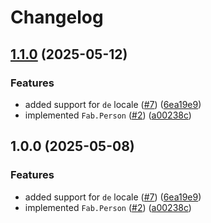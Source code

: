 # Changelog

## [1.1.0](https://github.com/Fab-Elixir/fab_person/compare/v1.0.0...v1.1.0) (2025-05-12)


### Features

* added support for `de` locale ([#7](https://github.com/Fab-Elixir/fab_person/issues/7)) ([6ea19e9](https://github.com/Fab-Elixir/fab_person/commit/6ea19e9eecc2a68437cd97b58320ded86452d2c6))
* implemented `Fab.Person` ([#2](https://github.com/Fab-Elixir/fab_person/issues/2)) ([a00238c](https://github.com/Fab-Elixir/fab_person/commit/a00238c68dd7890187350fc6702ffa6e866607ec))

## 1.0.0 (2025-05-08)


### Features

* added support for `de` locale ([#7](https://github.com/Fab-Elixir/fab_person/issues/7)) ([6ea19e9](https://github.com/Fab-Elixir/fab_person/commit/6ea19e9eecc2a68437cd97b58320ded86452d2c6))
* implemented `Fab.Person` ([#2](https://github.com/Fab-Elixir/fab_person/issues/2)) ([a00238c](https://github.com/Fab-Elixir/fab_person/commit/a00238c68dd7890187350fc6702ffa6e866607ec))
